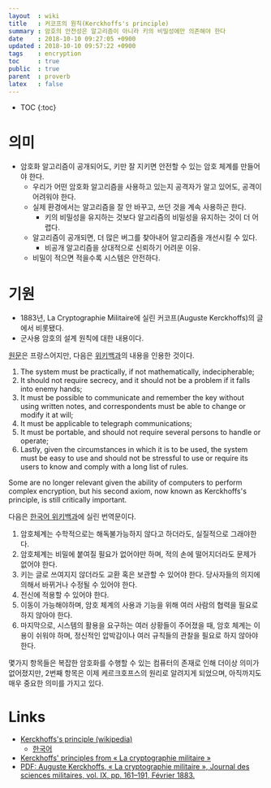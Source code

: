 ```yaml
---
layout  : wiki
title   : 커코프의 원칙(Kerckhoffs's principle)
summary : 암호의 안전성은 알고리즘이 아니라 키의 비밀성에만 의존해야 한다
date    : 2018-10-10 09:27:05 +0900
updated : 2018-10-10 09:57:22 +0900
tags    : encryption
toc     : true
public  : true
parent  : proverb
latex   : false
---
```

* TOC
{:toc}

# 의미

* 암호화 알고리즘이 공개되어도, 키만 잘 지키면 안전할 수 있는 암호 체계를 만들어야 한다.
    * 우리가 어떤 암호화 알고리즘을 사용하고 있는지 공격자가 알고 있어도, 공격이 어려워야 한다.
    * 실제 환경에서는 알고리즘을 잘 안 바꾸고, 쓰던 것을 계속 사용하곤 한다.
        * 키의 비밀성을 유지하는 것보다 알고리즘의 비밀성을 유지하는 것이 더 어렵다.
    * 알고리즘이 공개되면, 더 많은 버그를 찾아내어 알고리즘을 개선시킬 수 있다.
        * 비공개 알고리즘을 상대적으로 신뢰하기 어려운 이유.
    * 비밀이 적으면 적을수록 시스템은 안전하다.


# 기원

* 1883년, La Cryptographie Militaire에 실린 커코프(Auguste Kerckhoffs)의 글에서 비롯됐다.
* 군사용 암호의 설계 원칙에 대한 내용이다.

[원문][PDF]은 프랑스어지만, 다음은 [위키백과][WIKI]의 내용을 인용한 것이다.

>
1. The system must be practically, if not mathematically, indecipherable;
2. It should not require secrecy, and it should not be a problem if it falls into enemy hands;
3. It must be possible to communicate and remember the key without using written notes, and correspondents must be able to change or modify it at will;
4. It must be applicable to telegraph communications;
5. It must be portable, and should not require several persons to handle or operate;
6. Lastly, given the circumstances in which it is to be used, the system must be easy to use and should not be stressful to use or require its users to know and comply with a long list of rules.
>
Some are no longer relevant given the ability of computers to perform complex encryption, but his second axiom, now known as Kerckhoffs's principle, is still critically important.

다음은 [한국어 위키백과][KOREAN]에 실린 번역문이다.

>
1. 암호체계는 수학적으로는 해독불가능하지 않다고 하더라도, 실질적으로 그래야한다.
2. 암호체계는 비밀에 붙여질 필요가 없어야만 하며, 적의 손에 떨어지더라도 문제가 없어야 한다.
3. 키는 글로 쓰여지지 않더라도 교환 혹은 보관할 수 있어야 한다. 당사자들의 의지에 의해서 바뀌거나 수정될 수 있어야 한다.
4. 전신에 적용할 수 있어야 한다.
5. 이동이 가능해야하며, 암호 체계의 사용과 기능을 위해 여러 사람의 협력을 필요로 하지 않아야 한다.
6. 마지막으로, 시스템의 활용을 요구하는 여러 상황들이 주어졌을 때, 암호 체계는 이용이 쉬워야 하며, 정신적인 압박감이나 여러 규칙들의 관찰을 필요로 하지 않아야 한다.
>
몇가지 항목들은 복잡한 암호화를 수행할 수 있는 컴퓨터의 존재로 인해 더이상 의미가 없어졌지만, 2번째 항목은 이제 케르크호프스의 원리로 알려지게 되었으며, 아직까지도 매우 중요한 의미를 가지고 있다.


# Links

* [Kerckhoffs's principle (wikipedia)][WIKI]
    * [한국어][KOREAN]
* [Kerckhoffs' principles from « La cryptographie militaire »](http://petitcolas.net/kerckhoffs/index.html )
* [PDF: Auguste Kerckhoffs, « La cryptographie militaire », Journal des sciences militaires, vol. IX, pp. 161–191, Février 1883.][PDF]

[WIKI]: https://en.wikipedia.org/wiki/Kerckhoffs%27s_principle
[KOREAN]: https://ko.wikipedia.org/wiki/%EC%BC%80%EB%A5%B4%ED%81%AC%ED%98%B8%ED%94%84%EC%8A%A4%EC%9D%98_%EC%9B%90%EB%A6%AC
[PDF]: http://petitcolas.net/kerckhoffs/crypto_militaire_2.pdf

